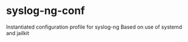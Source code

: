 # syslog-ng-conf
Instantiated configuration profile for syslog-ng
Based on use of systemd and jailkit
